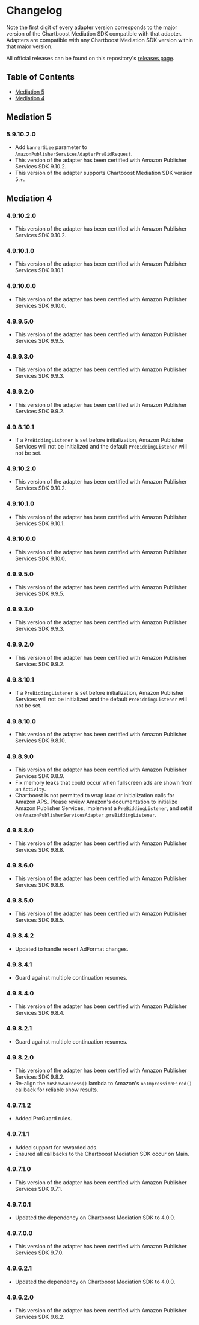 # Changelog

Note the first digit of every adapter version corresponds to the major version of the Chartboost Mediation SDK compatible with that adapter. 
Adapters are compatible with any Chartboost Mediation SDK version within that major version.

All official releases can be found on this repository's [releases page](https://github.com/ChartBoost/chartboost-mediation-android-adapter-amazon-publisher-services/releases).

## Table of Contents
- [Mediation 5](#mediation-5)
- [Mediation 4](#mediation-4)

## Mediation 5

### 5.9.10.2.0
- Add `bannerSize` parameter to `AmazonPublisherServicesAdapterPreBidRequest`.
- This version of the adapter has been certified with Amazon Publisher Services SDK 9.10.2.
- This version of the adapter supports Chartboost Mediation SDK version 5.+.

## Mediation 4

### 4.9.10.2.0
- This version of the adapter has been certified with Amazon Publisher Services SDK 9.10.2.

### 4.9.10.1.0
- This version of the adapter has been certified with Amazon Publisher Services SDK 9.10.1.

### 4.9.10.0.0
- This version of the adapter has been certified with Amazon Publisher Services SDK 9.10.0.

### 4.9.9.5.0
- This version of the adapter has been certified with Amazon Publisher Services SDK 9.9.5.

### 4.9.9.3.0
- This version of the adapter has been certified with Amazon Publisher Services SDK 9.9.3.

### 4.9.9.2.0
- This version of the adapter has been certified with Amazon Publisher Services SDK 9.9.2.

### 4.9.8.10.1
- If a `PreBiddingListener` is set before initialization, Amazon Publisher Services will not be initialized and the default `PreBiddingListener` will not be set.

### 4.9.10.2.0
- This version of the adapter has been certified with Amazon Publisher Services SDK 9.10.2.

### 4.9.10.1.0
- This version of the adapter has been certified with Amazon Publisher Services SDK 9.10.1.

### 4.9.10.0.0
- This version of the adapter has been certified with Amazon Publisher Services SDK 9.10.0.

### 4.9.9.5.0
- This version of the adapter has been certified with Amazon Publisher Services SDK 9.9.5.

### 4.9.9.3.0
- This version of the adapter has been certified with Amazon Publisher Services SDK 9.9.3.

### 4.9.9.2.0
- This version of the adapter has been certified with Amazon Publisher Services SDK 9.9.2.

### 4.9.8.10.1
- If a `PreBiddingListener` is set before initialization, Amazon Publisher Services will not be initialized and the default `PreBiddingListener` will not be set.

### 4.9.8.10.0
- This version of the adapter has been certified with Amazon Publisher Services SDK 9.8.10.

### 4.9.8.9.0
- This version of the adapter has been certified with Amazon Publisher Services SDK 9.8.9.
- Fix memory leaks that could occur when fullscreen ads are shown from an `Activity`.
- Chartboost is not permitted to wrap load or initialization calls for Amazon APS. Please review Amazon's documentation to initialize Amazon Publisher Services, implement a `PreBiddingListener`, and set it on `AmazonPublisherServicesAdapter.preBiddingListener`.

### 4.9.8.8.0
- This version of the adapter has been certified with Amazon Publisher Services SDK 9.8.8.

### 4.9.8.6.0
- This version of the adapter has been certified with Amazon Publisher Services SDK 9.8.6.

### 4.9.8.5.0
- This version of the adapter has been certified with Amazon Publisher Services SDK 9.8.5.

### 4.9.8.4.2
- Updated to handle recent AdFormat changes.

### 4.9.8.4.1
- Guard against multiple continuation resumes.

### 4.9.8.4.0
- This version of the adapter has been certified with Amazon Publisher Services SDK 9.8.4.

### 4.9.8.2.1
- Guard against multiple continuation resumes.

### 4.9.8.2.0
- This version of the adapter has been certified with Amazon Publisher Services SDK 9.8.2.
- Re-align the `onShowSuccess()` lambda to Amazon's `onImpressionFired()` callback for reliable show results.

### 4.9.7.1.2
- Added ProGuard rules.

### 4.9.7.1.1
- Added support for rewarded ads.
- Ensured all callbacks to the Chartboost Mediation SDK occur on Main.

### 4.9.7.1.0
- This version of the adapter has been certified with Amazon Publisher Services SDK 9.7.1.

### 4.9.7.0.1
- Updated the dependency on Chartboost Mediation SDK to 4.0.0.

### 4.9.7.0.0
- This version of the adapter has been certified with Amazon Publisher Services SDK 9.7.0.

### 4.9.6.2.1
- Updated the dependency on Chartboost Mediation SDK to 4.0.0.

### 4.9.6.2.0
- This version of the adapter has been certified with Amazon Publisher Services SDK 9.6.2.
